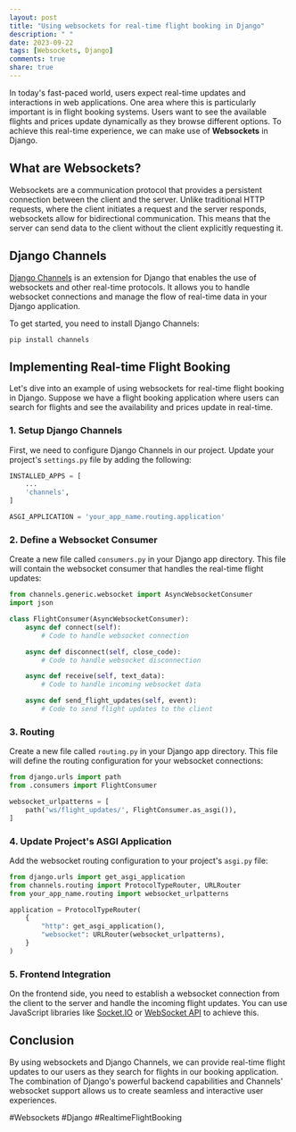 ```yaml
---
layout: post
title: "Using websockets for real-time flight booking in Django"
description: " "
date: 2023-09-22
tags: [Websockets, Django]
comments: true
share: true
---
```


In today's fast-paced world, users expect real-time updates and interactions in web applications. One area where this is particularly important is in flight booking systems. Users want to see the available flights and prices update dynamically as they browse different options. To achieve this real-time experience, we can make use of **Websockets** in Django.

## What are Websockets?

Websockets are a communication protocol that provides a persistent connection between the client and the server. Unlike traditional HTTP requests, where the client initiates a request and the server responds, websockets allow for bidirectional communication. This means that the server can send data to the client without the client explicitly requesting it.

## Django Channels

[Django Channels](https://channels.readthedocs.io/) is an extension for Django that enables the use of websockets and other real-time protocols. It allows you to handle websocket connections and manage the flow of real-time data in your Django application.

To get started, you need to install Django Channels:

```shell
pip install channels
```

## Implementing Real-time Flight Booking

Let's dive into an example of using websockets for real-time flight booking in Django. Suppose we have a flight booking application where users can search for flights and see the availability and prices update in real-time.

### 1. Setup Django Channels

First, we need to configure Django Channels in our project. Update your project's `settings.py` file by adding the following:

```python
INSTALLED_APPS = [
    ...
    'channels',
]

ASGI_APPLICATION = 'your_app_name.routing.application'
```

### 2. Define a Websocket Consumer

Create a new file called `consumers.py` in your Django app directory. This file will contain the websocket consumer that handles the real-time flight updates:

```python
from channels.generic.websocket import AsyncWebsocketConsumer
import json

class FlightConsumer(AsyncWebsocketConsumer):
    async def connect(self):
        # Code to handle websocket connection

    async def disconnect(self, close_code):
        # Code to handle websocket disconnection

    async def receive(self, text_data):
        # Code to handle incoming websocket data

    async def send_flight_updates(self, event):
        # Code to send flight updates to the client
```

### 3. Routing

Create a new file called `routing.py` in your Django app directory. This file will define the routing configuration for your websocket connections:

```python
from django.urls import path
from .consumers import FlightConsumer

websocket_urlpatterns = [
    path('ws/flight_updates/', FlightConsumer.as_asgi()),
]
```

### 4. Update Project's ASGI Application

Add the websocket routing configuration to your project's `asgi.py` file:

```python
from django.urls import get_asgi_application
from channels.routing import ProtocolTypeRouter, URLRouter
from your_app_name.routing import websocket_urlpatterns

application = ProtocolTypeRouter(
    {
        "http": get_asgi_application(),
        "websocket": URLRouter(websocket_urlpatterns),
    }
)
```

### 5. Frontend Integration

On the frontend side, you need to establish a websocket connection from the client to the server and handle the incoming flight updates. You can use JavaScript libraries like [Socket.IO](https://socket.io/) or [WebSocket API](https://developer.mozilla.org/en-US/docs/Web/API/WebSocket) to achieve this.

## Conclusion

By using websockets and Django Channels, we can provide real-time flight updates to our users as they search for flights in our booking application. The combination of Django's powerful backend capabilities and Channels' websocket support allows us to create seamless and interactive user experiences.

#Websockets #Django #RealtimeFlightBooking